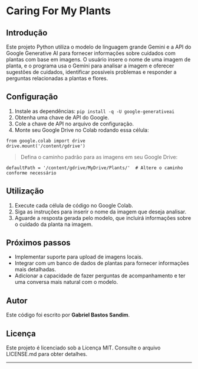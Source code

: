 # Caring For My Plants

## Introdução
Este projeto Python utiliza o modelo de linguagem grande Gemini e a API do Google Generative AI para fornecer informações sobre cuidados com plantas com base em imagens. O usuário insere o nome de uma imagem de planta, e o programa usa o Gemini para analisar a imagem e oferecer sugestões de cuidados, identificar possíveis problemas e responder a perguntas relacionadas a plantas e flores.

## Configuração
1. Instale as dependências: `pip install -q -U google-generativeai`
1. Obtenha uma chave de API do Google.
1. Cole a chave de API no arquivo de configuração.
1. Monte seu Google Drive no Colab rodando essa célula:

```
from google.colab import drive
drive.mount('/content/gdrive')
```

> Defina o caminho padrão para as imagens em seu Google Drive:

```
defaultPath = '/content/gdrive/MyDrive/Plants/'  # Altere o caminho conforme necessário
```

## Utilização

1. Execute cada célula de código no Google Colab.
2. Siga as instruções para inserir o nome da imagem que deseja analisar.
3. Aguarde a resposta gerada pelo modelo, que incluirá informações sobre o cuidado da planta na imagem.

## Próximos passos
* Implementar suporte para upload de imagens locais.
* Integrar com um banco de dados de plantas para fornecer informações mais detalhadas.
* Adicionar a capacidade de fazer perguntas de acompanhamento e ter uma conversa mais natural com o modelo.

## Autor

Este código foi escrito por **Gabriel Bastos Sandim**.

## Licença

Este projeto é licenciado sob a Licença MIT. Consulte o arquivo LICENSE.md para obter detalhes.

---
